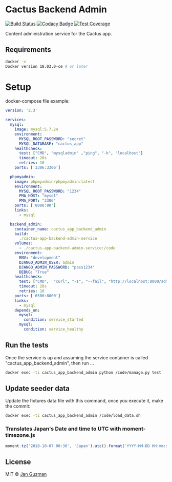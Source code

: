 # Cactus Backend Admin
[![Build Status](https://travis-ci.org/Krystian19/cactus-app-backend-admin-service.svg?branch=master)](https://travis-ci.org/Krystian19/cactus-app-backend-admin-service) [![Codacy Badge](https://api.codacy.com/project/badge/Grade/5f62f9c87bd7405395824d035a372cbb)](https://www.codacy.com/app/janfrancisco19/cactus-app-backend-admin-service?utm_source=github.com&amp;utm_medium=referral&amp;utm_content=Krystian19/cactus-app-backend-admin-service&amp;utm_campaign=Badge_Grade) [![Test Coverage](https://codecov.io/gh/Krystian19/cactus-app-backend-admin-service/branch/master/graph/badge.svg)](https://codecov.io/gh/Krystian19/cactus-app-backend-admin-service)

Content administration service for the Cactus app.

## Requirements
```sh
docker -v
Docker version 18.03.0-ce # or later
```

# Setup
docker-compose file example:
```yaml
version: '2.3'

services:
  mysql:
    image: mysql:5.7.24
    environment:
      MYSQL_ROOT_PASSWORD: "secret"
      MYSQL_DATABASE: "cactus_app"
    healthcheck:
      test: ["CMD", "mysqladmin" ,"ping", "-h", "localhost"]
      timeout: 20s
      retries: 10
    ports: ['3306:3306']

  phpmyadmin:
    image: phpmyadmin/phpmyadmin:latest
    environment:
      MYSQL_ROOT_PASSWORD: "1234"
      PMA_HOST: "mysql"
      PMA_PORT: "3306"
    ports: ['8080:80']
    links:
      - mysql

  backend_admin:
    container_name: cactus_app_backend_admin
    build:
      ./cactus-app-backend-admin-service
    volumes:
      - ./cactus-app-backend-admin-service:/code
    environment:
      ENV: "development"
      DJANGO_ADMIN_USER: admin
      DJANGO_ADMIN_PASSWORD: "pass1234"
      DEBUG: "True"
    healthcheck:
      test: ["CMD",  "curl", "-I", "--fail", "http://localhost:8000/admin"]
      timeout: 20s
      retries: 10
    ports: ['6500:8000']
    links:
      - mysql
    depends_on:
      mysql:
        condition: service_started
      mysql:
        condition: service_healthy
```

## Run the tests
Once the service is up and assuming the service container is called "cactus_app_backend_admin", then run ...
```sh
docker exec -ti cactus_app_backend_admin python /code/manage.py test
```

## Update seeder data
Update the fixtures data file with this command, once you execute it, make the commit:
```sh
docker exec -ti cactus_app_backend_admin /code/load_data.sh
```

### Translates Japan's Date and time to UTC with moment-timezone.js
```js
moment.tz('2018-10-07 00:30', 'Japan').utc().format('YYYY-MM-DD HH:mm:ss A');
```

## License
MIT © [Jan Guzman](https://github.com/Krystian19)
